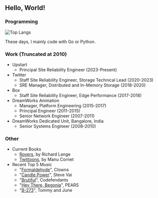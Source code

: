 ## Hello, World!

### Programming

![Top Langs](https://github-readme-stats.vercel.app/api/top-langs/?username=bandarji&theme=dark&layout=compact&hide=Assembly,CSS,Pascal,HTML,Javascript)

These days, I mainly code with Go or Python.

### Work (Truncated at 2010)

- Upstart
  - Principal Site Reliability Engineer (2023-Present)
- Twitter
  - Staff Site Reliability Engineer, Storage Technical Lead (2020-2023)
  - SRE Manager, Distributed and In-Memory Storage (2018-2020)
- Box
  - Staff Site Reliability Engineer, Edge Performance (2017-2018)
- DreamWorks Animation
  - Manager, Platform Engineering (2015-2017)
  - Principal Engineer (2011-2015)
  - Senior Network Engineer (2007-2011)
- DreamWorks Dedicated Unit, Bangalore, India
  - Senior Systems Engineer (2008-2010)

### Other

- Current Books
  - [Rovers](https://a.co/d/7tooFRp), by Richard Lange
  - [Twittoons](https://a.co/d/de4u0vB), by Manu Cornet
- Recent Top 5 Music
  - "[Formaldehyde](https://youtu.be/2rGNm2RwLg8)", Clowns
  - "[Candle Power](https://youtu.be/4fO954zQ3Us)", Steve Vai
  - "[Brutiful](https://youtu.be/OBRekIzyzcA)", Codefendants
  - "[Hey There, Begonia](https://youtu.be/f0QwRqkF-7A)", PEARS
  - "[B-273](https://youtu.be/aFIeSE0TbaQ)", Tommy and June

<!--
**bandarji/bandarji** is a ✨ _special_ ✨ repository because its `README.md` (this file) appears on your GitHub profile.

Here are some ideas to get you started:

- 🔭 I’m currently working on ...
- 🌱 I’m currently learning ...
- 👯 I’m looking to collaborate on ...
- 🤔 I’m looking for help with ...
- 💬 Ask me about ...
- 📫 How to reach me: ...
- 😄 Pronouns: ...
- ⚡ Fun fact: ...
-->
